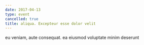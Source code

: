 ```yaml
---
date: 2017-04-13
type: event
cancelled: true
title: aliqua. Excepteur esse dolor velit
---
```

eu veniam, aute consequat. ea eiusmod voluptate minim deserunt